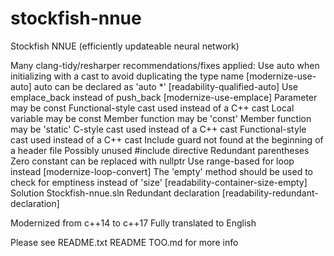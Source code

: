 # stockfish-nnue
 Stockfish NNUE (efficiently updateable neural network) 

Many clang-tidy/resharper recommendations/fixes applied:
Use auto when initializing with a cast to avoid duplicating the type name [modernize-use-auto]
auto can be declared as 'auto *' [readability-qualified-auto]
Use emplace_back instead of push_back [modernize-use-emplace]
Parameter may be const
Functional-style cast used instead of a C++ cast
Local variable may be const
Member function may be 'const'
Member function may be 'static'
C-style cast used instead of a C++ cast
Functional-style cast used instead of a C++ cast
Include guard not found at the beginning of a header file
Possibly unused #include directive
Redundant parentheses
Zero constant can be replaced with nullptr
Use range-based for loop instead [modernize-loop-convert]
The 'empty' method should be used to check for emptiness instead of 'size' [readability-container-size-empty]
﻿Solution Stockfish-nnue.sln
Redundant declaration [readability-redundant-declaration]

Modernized from c++14 to c++17
Fully translated to English

Please see
README.txt
README TOO.md
for more info